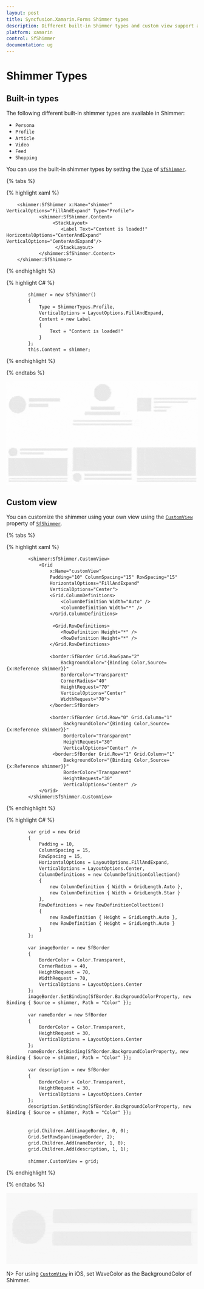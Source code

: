 ```yaml
---
layout: post
title: Syncfusion.Xamarin.Forms Shimmer types
description: Different built-in Shimmer types and custom view support available in Essential Xamarin.Forms Shimmer.
platform: xamarin
control: SfShimmer
documentation: ug
---
```


# Shimmer Types

## Built-in types

The following different built-in shimmer types are available in Shimmer:

* `Persona`
* `Profile`
* `Article`
* `Video`
* `Feed`
* `Shopping`

You can use the built-in shimmer types by setting the [`Type`](https://help.syncfusion.com/cr/cref_files/xamarin/Syncfusion.Core.XForms~Syncfusion.XForms.Shimmer.SfShimmer~Type.html) of [`SfShimmer`](https://help.syncfusion.com/cr/cref_files/xamarin/Syncfusion.Core.XForms~Syncfusion.XForms.Shimmer.SfShimmer.html).

{% tabs %} 

{% highlight xaml %} 

        <shimmer:SfShimmer x:Name="shimmer" VerticalOptions="FillAndExpand" Type="Profile">
                <shimmer:SfShimmer.Content>
                     <StackLayout>
                        <Label Text="Content is loaded!" HorizontalOptions="CenterAndExpand" VerticalOptions="CenterAndExpand"/>
                      </StackLayout>
                </shimmer:SfShimmer.Content>
        </shimmer:SfShimmer>

{% endhighlight %}

{% highlight C# %} 

            shimmer = new SfShimmer()
            {
                Type = ShimmerTypes.Profile,
                VerticalOptions = LayoutOptions.FillAndExpand,
                Content = new Label
                {
                    Text = "Content is loaded!"
                }
            };
            this.Content = shimmer;

{% endhighlight %}

{% endtabs %}

![The built-in shimmer types for Xamarin.Forms](Shimmer-Types_images/ShimmerTypes.gif)

## Custom view

You can customize the shimmer using your own view using the [`CustomView`](https://help.syncfusion.com/cr/cref_files/xamarin/Syncfusion.Core.XForms~Syncfusion.XForms.Shimmer.SfShimmer~CustomView.html) property of [`SfShimmer`](https://help.syncfusion.com/cr/cref_files/xamarin/Syncfusion.Core.XForms~Syncfusion.XForms.Shimmer.SfShimmer.html).

{% tabs %} 

{% highlight xaml %} 

            <shimmer:SfShimmer.CustomView>
                <Grid
                    x:Name="customView"
                    Padding="10" ColumnSpacing="15" RowSpacing="15"
                    HorizontalOptions="FillAndExpand"
                    VerticalOptions="Center">
                    <Grid.ColumnDefinitions>
                        <ColumnDefinition Width="Auto" />
                        <ColumnDefinition Width="*" />
                    </Grid.ColumnDefinitions>
                    
                     <Grid.RowDefinitions>
                        <RowDefinition Height="*" />
                        <RowDefinition Height="*" />
                    </Grid.RowDefinitions>

                    <border:SfBorder Grid.RowSpan="2"
                        BackgroundColor="{Binding Color,Source={x:Reference shimmer}}"
                        BorderColor="Transparent"
                        CornerRadius="40"
                        HeightRequest="70"
                        VerticalOptions="Center"
                        WidthRequest="70">
                    </border:SfBorder>

                    <border:SfBorder Grid.Row="0" Grid.Column="1"
                         BackgroundColor="{Binding Color,Source={x:Reference shimmer}}"
                         BorderColor="Transparent"
                         HeightRequest="30"
                         VerticalOptions="Center" />
                     <border:SfBorder Grid.Row="1" Grid.Column="1"
                         BackgroundColor="{Binding Color,Source={x:Reference shimmer}}"
                         BorderColor="Transparent"
                         HeightRequest="30"
                         VerticalOptions="Center" />
                </Grid>
            </shimmer:SfShimmer.CustomView>

{% endhighlight %}

{% highlight C# %} 

            var grid = new Grid
            {
                Padding = 10,
                ColumnSpacing = 15,
                RowSpacing = 15,
                HorizontalOptions = LayoutOptions.FillAndExpand,
                VerticalOptions = LayoutOptions.Center,
                ColumnDefinitions = new ColumnDefinitionCollection()
                {
                    new ColumnDefinition { Width = GridLength.Auto },
                    new ColumnDefinition { Width = GridLength.Star }
                },
                RowDefinitions = new RowDefinitionCollection()
                {
                    new RowDefinition { Height = GridLength.Auto },
                    new RowDefinition { Height = GridLength.Auto }
                }
            };

            var imageBorder = new SfBorder
            {
                BorderColor = Color.Transparent,
                CornerRadius = 40,
                HeightRequest = 70,
                WidthRequest = 70,
                VerticalOptions = LayoutOptions.Center
            };
            imageBorder.SetBinding(SfBorder.BackgroundColorProperty, new Binding { Source = shimmer, Path = "Color" });

            var nameBorder = new SfBorder
            {
                BorderColor = Color.Transparent,
                HeightRequest = 30,
                VerticalOptions = LayoutOptions.Center
            };
            nameBorder.SetBinding(SfBorder.BackgroundColorProperty, new Binding { Source = shimmer, Path = "Color" });

            var description = new SfBorder
            {
                BorderColor = Color.Transparent,
                HeightRequest = 30,
                VerticalOptions = LayoutOptions.Center
            };
            description.SetBinding(SfBorder.BackgroundColorProperty, new Binding { Source = shimmer, Path = "Color" });

            
            grid.Children.Add(imageBorder, 0, 0);
            Grid.SetRowSpan(imageBorder, 2);
            grid.Children.Add(nameBorder, 1, 0);
            grid.Children.Add(description, 1, 1);

            shimmer.CustomView = grid; 

{% endhighlight %}

{% endtabs %}

![Shimmer Custom View for Xamarin.Forms](Shimmer-Types_images/CustomView.gif)

N> For using [`CustomView`](https://help.syncfusion.com/cr/cref_files/xamarin/Syncfusion.Core.XForms~Syncfusion.XForms.Shimmer.SfShimmer~CustomView.html) in iOS, set WaveColor as the BackgroundColor of Shimmer.